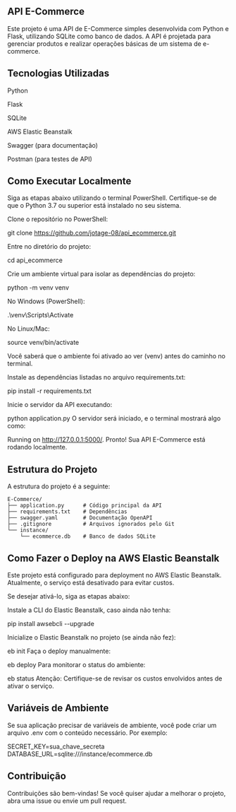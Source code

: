 ## API E-Commerce
Este projeto é uma API de E-Commerce simples desenvolvida com Python e Flask, utilizando SQLite como banco de dados. A API é projetada para gerenciar produtos e realizar operações básicas de um sistema de e-commerce.

## Tecnologias Utilizadas

Python

Flask

SQLite

AWS Elastic Beanstalk

Swagger (para documentação)

Postman (para testes de API)

## Como Executar Localmente

Siga as etapas abaixo utilizando o terminal PowerShell. Certifique-se de que o Python 3.7 ou superior está instalado no seu sistema.

Clone o repositório no PowerShell:

git clone https://github.com/jotage-08/api_ecommerce.git

Entre no diretório do projeto:

cd api_ecommerce

Crie um ambiente virtual para isolar as dependências do projeto:

python -m venv venv


No Windows (PowerShell):

.\venv\Scripts\Activate

No Linux/Mac:

source venv/bin/activate

Você saberá que o ambiente foi ativado ao ver (venv) antes do caminho no terminal.

Instale as dependências listadas no arquivo requirements.txt:

pip install -r requirements.txt

Inicie o servidor da API executando:

python application.py
O servidor será iniciado, e o terminal mostrará algo como:

Running on http://127.0.0.1:5000/.
Pronto! Sua API E-Commerce está rodando localmente.

## Estrutura do Projeto

A estrutura do projeto é a seguinte:

```
E-Commerce/
├── application.py      # Código principal da API
├── requirements.txt    # Dependências
├── swagger.yaml        # Documentação OpenAPI
├── .gitignore          # Arquivos ignorados pelo Git
└── instance/
    └── ecommerce.db    # Banco de dados SQLite
```

## Como Fazer o Deploy na AWS Elastic Beanstalk

Este projeto está configurado para deployment no AWS Elastic Beanstalk. Atualmente, o serviço está desativado para evitar custos.

Se desejar ativá-lo, siga as etapas abaixo:

Instale a CLI do Elastic Beanstalk, caso ainda não tenha:

pip install awsebcli --upgrade

Inicialize o Elastic Beanstalk no projeto (se ainda não fez):

eb init
Faça o deploy manualmente:

eb deploy
Para monitorar o status do ambiente:

eb status
Atenção: Certifique-se de revisar os custos envolvidos antes de ativar o serviço.

## Variáveis de Ambiente

Se sua aplicação precisar de variáveis de ambiente, você pode criar um arquivo .env com o conteúdo necessário. Por exemplo:

SECRET_KEY=sua_chave_secreta
DATABASE_URL=sqlite:///instance/ecommerce.db

## Contribuição

Contribuições são bem-vindas! Se você quiser ajudar a melhorar o projeto, abra uma issue ou envie um pull request.
